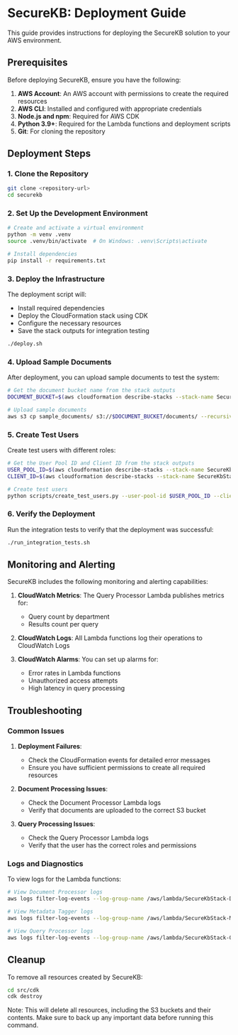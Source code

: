 # SecureKB: Deployment Guide

This guide provides instructions for deploying the SecureKB solution to your AWS environment.

## Prerequisites

Before deploying SecureKB, ensure you have the following:

1. **AWS Account**: An AWS account with permissions to create the required resources
2. **AWS CLI**: Installed and configured with appropriate credentials
3. **Node.js and npm**: Required for AWS CDK
4. **Python 3.9+**: Required for the Lambda functions and deployment scripts
5. **Git**: For cloning the repository

## Deployment Steps

### 1. Clone the Repository

```bash
git clone <repository-url>
cd securekb
```

### 2. Set Up the Development Environment

```bash
# Create and activate a virtual environment
python -m venv .venv
source .venv/bin/activate  # On Windows: .venv\Scripts\activate

# Install dependencies
pip install -r requirements.txt
```

### 3. Deploy the Infrastructure

The deployment script will:
- Install required dependencies
- Deploy the CloudFormation stack using CDK
- Configure the necessary resources
- Save the stack outputs for integration testing

```bash
./deploy.sh
```

### 4. Upload Sample Documents

After deployment, you can upload sample documents to test the system:

```bash
# Get the document bucket name from the stack outputs
DOCUMENT_BUCKET=$(aws cloudformation describe-stacks --stack-name SecureKbStack --query "Stacks[0].Outputs[?OutputKey=='DocumentBucketName'].OutputValue" --output text)

# Upload sample documents
aws s3 cp sample_documents/ s3://$DOCUMENT_BUCKET/documents/ --recursive
```

### 5. Create Test Users

Create test users with different roles:

```bash
# Get the User Pool ID and Client ID from the stack outputs
USER_POOL_ID=$(aws cloudformation describe-stacks --stack-name SecureKbStack --query "Stacks[0].Outputs[?OutputKey=='UserPoolId'].OutputValue" --output text)
CLIENT_ID=$(aws cloudformation describe-stacks --stack-name SecureKbStack --query "Stacks[0].Outputs[?OutputKey=='UserPoolClientId'].OutputValue" --output text)

# Create test users
python scripts/create_test_users.py --user-pool-id $USER_POOL_ID --client-id $CLIENT_ID
```

### 6. Verify the Deployment

Run the integration tests to verify that the deployment was successful:

```bash
./run_integration_tests.sh
```

## Monitoring and Alerting

SecureKB includes the following monitoring and alerting capabilities:

1. **CloudWatch Metrics**: The Query Processor Lambda publishes metrics for:
   - Query count by department
   - Results count per query

2. **CloudWatch Logs**: All Lambda functions log their operations to CloudWatch Logs

3. **CloudWatch Alarms**: You can set up alarms for:
   - Error rates in Lambda functions
   - Unauthorized access attempts
   - High latency in query processing

## Troubleshooting

### Common Issues

1. **Deployment Failures**:
   - Check the CloudFormation events for detailed error messages
   - Ensure you have sufficient permissions to create all required resources

2. **Document Processing Issues**:
   - Check the Document Processor Lambda logs
   - Verify that documents are uploaded to the correct S3 bucket

3. **Query Processing Issues**:
   - Check the Query Processor Lambda logs
   - Verify that the user has the correct roles and permissions

### Logs and Diagnostics

To view logs for the Lambda functions:

```bash
# View Document Processor logs
aws logs filter-log-events --log-group-name /aws/lambda/SecureKbStack-DocumentProcessor

# View Metadata Tagger logs
aws logs filter-log-events --log-group-name /aws/lambda/SecureKbStack-MetadataTagger

# View Query Processor logs
aws logs filter-log-events --log-group-name /aws/lambda/SecureKbStack-QueryProcessor
```

## Cleanup

To remove all resources created by SecureKB:

```bash
cd src/cdk
cdk destroy
```

Note: This will delete all resources, including the S3 buckets and their contents. Make sure to back up any important data before running this command.

